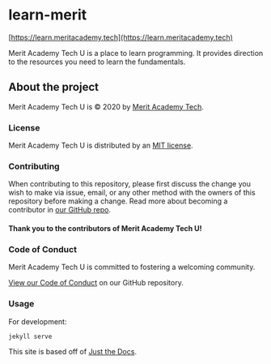 # learn-merit

[https://learn.meritacademy.tech](https://learn.meritacademy.tech)

Merit Academy Tech U is a place to learn programming. It provides direction to the resources you need to learn the fundamentals.

## About the project

Merit Academy Tech U is &copy; 2020 by [Merit Academy Tech](https://meritacademy.tech).

### License

Merit Academy Tech U is distributed by an [MIT license](https://github.com/buckldav/learn-merit/tree/master/LICENSE.txt).

### Contributing

When contributing to this repository, please first discuss the change you wish to make via issue,
email, or any other method with the owners of this repository before making a change. Read more about becoming a contributor in [our GitHub repo](https://github.com/buckldav/learn-merit).

#### Thank you to the contributors of Merit Academy Tech U!

### Code of Conduct

Merit Academy Tech U is committed to fostering a welcoming community.

[View our Code of Conduct](https://github.com/buckldav/learn-merit/tree/master/CODE_OF_CONDUCT.md) on our GitHub repository.

### Usage

For development:

```bash
jekyll serve
```

This site is based off of [Just the Docs](https://pmarsceill.github.io/just-the-docs/).
